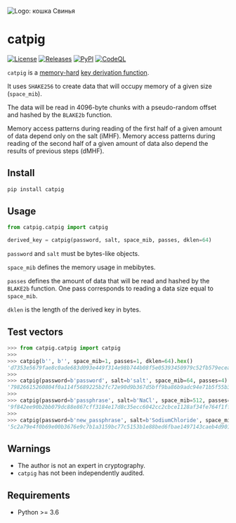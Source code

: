 ![Logo: кошка Свинья](https://i.imgur.com/5AHvXQm.jpeg)

# catpig

[![License](https://img.shields.io/badge/License-CC0-blue)](https://github.com/hakavlad/catpig/blob/main/LICENSE)
[![Releases](https://img.shields.io/github/v/release/hakavlad/catpig)](https://github.com/hakavlad/catpig/releases)
[![PyPI](https://img.shields.io/pypi/v/catpig?color=blue&label=PyPI)](https://pypi.org/project/catpig/)
[![CodeQL](https://github.com/hakavlad/catpig/actions/workflows/codeql.yml/badge.svg)](https://github.com/hakavlad/catpig/actions/workflows/codeql.yml)

`catpig` is a [memory-hard](https://en.wikipedia.org/wiki/Memory-hard_function) [key derivation function](https://en.wikipedia.org/wiki/Key_derivation_function).

It uses `SHAKE256` to create data that will occupy memory of a given size (`space_mib`).

The data will be read in 4096-byte chunks with a pseudo-random offset and hashed by the `BLAKE2b` function.

Memory access patterns during reading of the first half of a given amount of data depend only on the salt (iMHF). Memory access patterns during reading of the second half of a given amount of data also depend the results of previous steps (dMHF).

## Install

```bash
pip install catpig
```

## Usage

```python
from catpig.catpig import catpig

derived_key = catpig(password, salt, space_mib, passes, dklen=64)
```

`password` and `salt` must be bytes-like objects.

`space_mib` defines the memory usage in mebibytes.

`passes` defines the amount of data that will be read and hashed by the `BLAKE2b` function. One pass corresponds to reading a data size equal to `space_mib`.

`dklen` is the length of the derived key in bytes.

## Test vectors

```python
>>> from catpig.catpig import catpig
>>>
>>> catpig(b'', b'', space_mib=1, passes=1, dklen=64).hex()
'd7353e5679fae8c0ade683d093e449f314e98b744b08f5e05393450979c52fb579ecead60b27190f9facc3b40422ab87a75cdb706db02e3024d7469954a2b954'
>>>
>>> catpig(password=b'password', salt=b'salt', space_mib=64, passes=4).hex()
'79826615260804f0a114f5689225b2fc72e90d9b367d5bff9ba86b9adc94e71b5f55b31f098247cdc12f6ee32055bedf37454ff7cc47367096293f6b38737fb4'
>>>
>>> catpig(password=b'passphrase', salt=b'NaCl', space_mib=512, passes=8).hex()
'9f842ee90b2bb079dc88e867cff3184e17d8c35ecc6042cc2cbce1128af34fe764f1ffeff542fcb56cee6a4ef12a2393e96be5cd8baeeb109729a82a060e1794'
>>>
>>> catpig(password=b'new_passphrase', salt=b'SodiumChloride', space_mib=5000, passes=15).hex()
'5c2a79e4f0b69e00b3676e9c7b1a3159bc77c5153b1e88bed6fbae1497143caeb4d901a65324f496461eeb4c72b6a6cb9938c7be04aee33abd4dd83fa3306d57'
```

## Warnings

- The author is not an expert in cryptography.
- `catpig` has not been independently audited.

## Requirements

- Python >= 3.6
